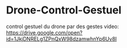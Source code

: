 # Drone-Control-Gestuel
control gestuel du drone par des gestes
video:
https://drive.google.com/open?id=1JkjDNRELg1ZPnQxW98dzamwhnYp6Uv8I
